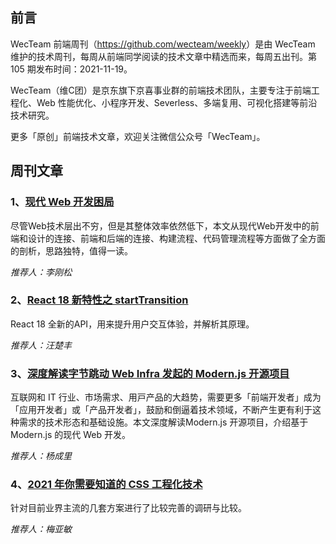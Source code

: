 ## 前言

WecTeam 前端周刊（<https://github.com/wecteam/weekly>）是由 WecTeam 维护的技术周刊，每周从前端同学阅读的技术文章中精选而来，每周五出刊。第 105 期发布时间：2021-11-19。

WecTeam（维C团）是京东旗下京喜事业群的前端技术团队，主要专注于前端工程化、Web 性能优化、小程序开发、Severless、多端复用、可视化搭建等前沿技术研究。

更多「原创」前端技术文章，欢迎关注微信公众号「WecTeam」。


## 周刊文章

### 1、[现代 Web 开发困局](https://juejin.cn/post/7025868886914400293)

尽管Web技术层出不穷，但是其整体效率依然低下，本文从现代Web开发中的前端和设计的连接、前端和后端的连接、构建流程、代码管理流程等方面做了全方面的剖析，思路独特，值得一读。

*推荐人：李刚松*

### 2、[React 18 新特性之 startTransition](https://mp.weixin.qq.com/s/7kZHYHQspxRJWVFlybs-nQ)

React 18 全新的API，用来提升用户交互体验，并解析其原理。

*推荐人：汪楚丰*

### 3、[深度解读字节跳动 Web Infra 发起的 Modern.js 开源项⽬](https://www.infoq.cn/article/K0kN6pPlkSrz3DsLVVoA)

互联⽹和 IT ⾏业、市场需求、⽤⼾产品的⼤趋势，需要更多「前端开发者」成为「应⽤开发者」或「产品开发者」，⿎励和倒逼着技术领域，不断产⽣更有利于这种需求的技术形态和基础设施。本文深度解读Modern.js 开源项⽬，介绍基于Modern.js 的现代 Web 开发。

*推荐人：杨成里*

### 4、[2021 年你需要知道的 CSS 工程化技术](https://mp.weixin.qq.com/s/l9T-3GL-2AeL-oNl4MDNcw)

针对目前业界主流的几套方案进行了比较完善的调研与比较。

*推荐人：梅亚敏*
